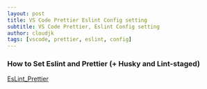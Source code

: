 ```yaml
---
layout: post
title: VS Code Prettier Eslint Config setting
subtitle: VS Code Prettier, Eslint Config setting
author: cloudjk
tags: [vscode, prettier, eslint, config]
---
```


### How to Set Eslint and Prettier (+ Husky and Lint-staged)

[EsLint_Prettier](https://feynubrick.github.io/2019/05/20/eslint-prettier.html)
